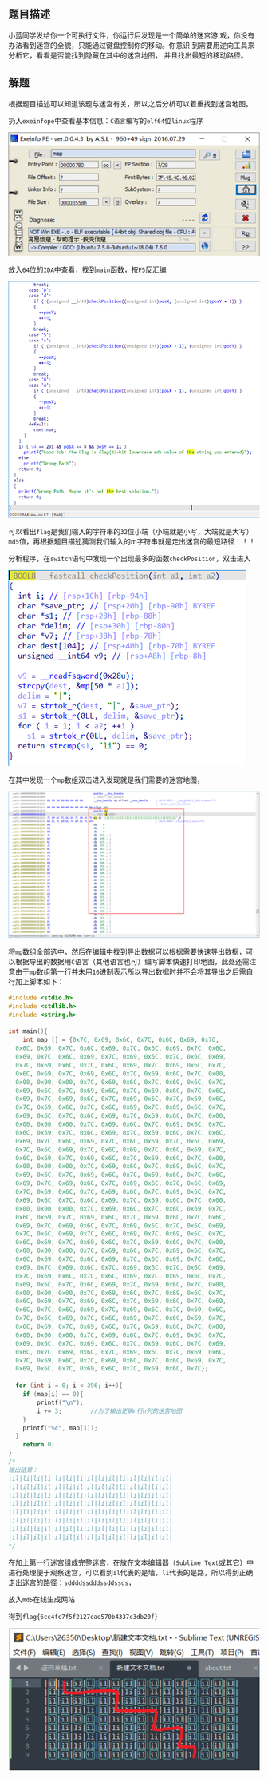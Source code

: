 ## 题目描述

小蓝同学发给你一个可执行文件，你运行后发现是一个简单的迷宫游
戏，你没有办法看到迷宫的全貌，只能通过键盘控制你的移动。你意识
到需要用逆向工具来分析它，看看是否能找到隐藏在其中的迷宫地图，
并且找出最短的移动路径。

## 解题

根据题目描述可以知道该题与迷宫有关，所以之后分析可以着重找到迷宫地图。

扔入`exeinfope`中查看基本信息：`C语言`编写的`elf64`位`linux`程序

![image-20240220154406301](./img/map/image-20240220154406301.png)

放入`64`位的`IDA`中查看，找到`main`函数，按`F5`反汇编

![image-20240220154412480](./img/map/image-20240220154412480.png)

可以看出`flag`是我们输入的字符串的`32`位小端（小端就是小写，大端就是大写）`md5`值，再根据题目描述猜测我们输入的m字符串就是走出迷宫的最短路径！！！

分析程序，在`switch`语句中发现一个出现最多的函数`checkPosition`，双击进入

![image-20240220154418628](./img/map/image-20240220154418628.png)

在其中发现一个`mp`数组双击进入发现就是我们需要的迷宫地图，

![image-20240220154425243](./img/map/image-20240220154425243.png)

将`mp`数组全部选中，然后在编辑中找到导出数据可以根据需要快速导出数据，可以根据导出的数据用`C`语言（其他语言也可）编写脚本快速打印地图，此处还需注意由于`mp`数组第一行并未用`16`进制表示所以导出数据时并不会将其导出之后需自行加上脚本如下：

```c
#include <stdio.h>
#include <stdlib.h>
#include <string.h>

int main(){
    int map [] = {0x7C, 0x69, 0x6C, 0x7C, 0x6C, 0x69, 0x7C, 
  0x6C, 0x69, 0x7C, 0x6C, 0x69, 0x7C, 0x6C, 0x69, 0x7C, 0x6C, 
  0x69, 0x7C, 0x6C, 0x69, 0x7C, 0x69, 0x6C, 0x7C, 0x6C, 0x69, 
  0x7C, 0x69, 0x6C, 0x7C, 0x6C, 0x69, 0x7C, 0x69, 0x6C, 0x7C, 
  0x6C, 0x69, 0x7C, 0x69, 0x6C, 0x7C, 0x69, 0x6C, 0x7C, 0x00, 
  0x00, 0x00, 0x00, 0x7C, 0x69, 0x6C, 0x7C, 0x69, 0x6C, 0x7C, 
  0x69, 0x6C, 0x7C, 0x69, 0x6C, 0x7C, 0x69, 0x6C, 0x7C, 0x6C, 
  0x69, 0x7C, 0x69, 0x6C, 0x7C, 0x69, 0x6C, 0x7C, 0x69, 0x6C, 
  0x7C, 0x69, 0x6C, 0x7C, 0x6C, 0x69, 0x7C, 0x69, 0x6C, 0x7C, 
  0x69, 0x6C, 0x7C, 0x6C, 0x69, 0x7C, 0x69, 0x6C, 0x7C, 0x00, 
  0x00, 0x00, 0x00, 0x7C, 0x69, 0x6C, 0x7C, 0x69, 0x6C, 0x7C, 
  0x6C, 0x69, 0x7C, 0x6C, 0x69, 0x7C, 0x69, 0x6C, 0x7C, 0x6C, 
  0x69, 0x7C, 0x6C, 0x69, 0x7C, 0x6C, 0x69, 0x7C, 0x6C, 0x69, 
  0x7C, 0x6C, 0x69, 0x7C, 0x6C, 0x69, 0x7C, 0x6C, 0x69, 0x7C, 
  0x6C, 0x69, 0x7C, 0x69, 0x6C, 0x7C, 0x69, 0x6C, 0x7C, 0x00, 
  0x00, 0x00, 0x00, 0x7C, 0x69, 0x6C, 0x7C, 0x69, 0x6C, 0x7C, 
  0x69, 0x6C, 0x7C, 0x69, 0x6C, 0x7C, 0x69, 0x6C, 0x7C, 0x6C, 
  0x69, 0x7C, 0x69, 0x6C, 0x7C, 0x69, 0x6C, 0x7C, 0x6C, 0x69, 
  0x7C, 0x69, 0x6C, 0x7C, 0x69, 0x6C, 0x7C, 0x69, 0x6C, 0x7C, 
  0x69, 0x6C, 0x7C, 0x6C, 0x69, 0x7C, 0x69, 0x6C, 0x7C, 0x00, 
  0x00, 0x00, 0x00, 0x7C, 0x69, 0x6C, 0x7C, 0x6C, 0x69, 0x7C, 
  0x6C, 0x69, 0x7C, 0x69, 0x6C, 0x7C, 0x69, 0x6C, 0x7C, 0x6C, 
  0x69, 0x7C, 0x69, 0x6C, 0x7C, 0x69, 0x6C, 0x7C, 0x6C, 0x69, 
  0x7C, 0x6C, 0x69, 0x7C, 0x6C, 0x69, 0x7C, 0x69, 0x6C, 0x7C, 
  0x6C, 0x69, 0x7C, 0x69, 0x6C, 0x7C, 0x69, 0x6C, 0x7C, 0x00, 
  0x00, 0x00, 0x00, 0x7C, 0x69, 0x6C, 0x7C, 0x69, 0x6C, 0x7C, 
  0x6C, 0x69, 0x7C, 0x6C, 0x69, 0x7C, 0x6C, 0x69, 0x7C, 0x6C, 
  0x69, 0x7C, 0x69, 0x6C, 0x7C, 0x69, 0x6C, 0x7C, 0x6C, 0x69, 
  0x7C, 0x69, 0x6C, 0x7C, 0x6C, 0x69, 0x7C, 0x69, 0x6C, 0x7C, 
  0x69, 0x6C, 0x7C, 0x6C, 0x69, 0x7C, 0x69, 0x6C, 0x7C, 0x00, 
  0x00, 0x00, 0x00, 0x7C, 0x69, 0x6C, 0x7C, 0x69, 0x6C, 0x7C, 
  0x6C, 0x69, 0x7C, 0x69, 0x6C, 0x7C, 0x69, 0x6C, 0x7C, 0x69, 
  0x6C, 0x7C, 0x6C, 0x69, 0x7C, 0x69, 0x6C, 0x7C, 0x69, 0x6C, 
  0x7C, 0x6C, 0x69, 0x7C, 0x6C, 0x69, 0x7C, 0x6C, 0x69, 0x7C, 
  0x6C, 0x69, 0x7C, 0x69, 0x6C, 0x7C, 0x69, 0x6C, 0x7C, 0x00, 
  0x00, 0x00, 0x00, 0x7C, 0x69, 0x6C, 0x7C, 0x69, 0x6C, 0x7C, 
  0x69, 0x6C, 0x7C, 0x69, 0x6C, 0x7C, 0x69, 0x6C, 0x7C, 0x69, 
  0x6C, 0x7C, 0x69, 0x6C, 0x7C, 0x69, 0x6C, 0x7C, 0x69, 0x6C, 
  0x7C, 0x69, 0x6C, 0x7C, 0x69, 0x6C, 0x7C, 0x6C, 0x69, 0x7C, 
  0x69, 0x6C, 0x7C, 0x69, 0x6C, 0x7C, 0x69, 0x6C, 0x7C};

  for (int i = 0; i < 396; i++){
    if (map[i] == 0){
        printf("\n");
        i += 3;        //为了输出正确n行n列的迷宫地图
    }
    printf("%c", map[i]);
  }
    return 0;
}
/*
输出结果：
|il|li|li|li|li|li|li|il|li|il|li|il|li|il|il|
|il|il|il|il|il|li|il|il|il|il|li|il|il|li|il|
|il|il|li|li|il|li|li|li|li|li|li|li|li|il|il|
|il|il|il|il|il|li|il|il|li|il|il|il|il|li|il|
|il|li|li|il|il|li|il|il|li|li|li|il|li|il|il|
|il|il|li|li|li|li|il|il|li|il|li|il|il|li|il|
|il|il|li|il|il|il|li|il|il|li|li|li|li|il|il|
|il|il|il|il|il|il|il|il|il|il|il|li|il|il|il|
*/
```



在加上第一行迷宫组成完整迷宫，在放在文本编辑器（`Sublime Text`或其它）中进行处理便于观察迷宫，可以看到`il`代表的是墙，`li`代表的是路，所以得到正确走出迷宫的路径：`sddddssdddssddssds`，

放入`md5`在线生成网站

得到`flag{6cc4fc7f5f2127cae570b4337c3db20f}`

![image-20240224175319757](./img/map/image-20240224175319757.png)